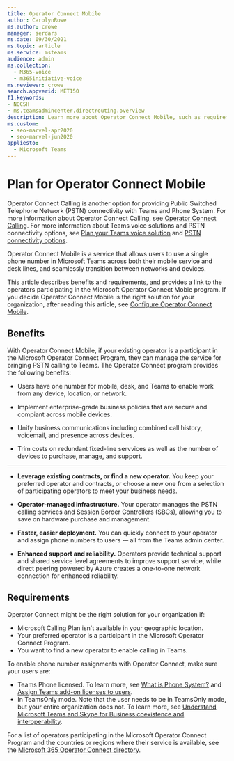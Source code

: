```yaml
---
title: Operator Connect Mobile
author: CarolynRowe
ms.author: crowe
manager: serdars
ms.date: 09/30/2021
ms.topic: article
ms.service: msteams
audience: admin
ms.collection: 
  - M365-voice
  - m365initiative-voice
ms.reviewer: crowe
search.appverid: MET150
f1.keywords:
- NOCSH
- ms.teamsadmincenter.directrouting.overview
description: Learn more about Operator Connect Mobile, such as requirements and planning for deployment.
ms.custom: 
 - seo-marvel-apr2020
 - seo-marvel-jun2020
appliesto: 
  - Microsoft Teams
---
```


# Plan for Operator Connect Mobile

Operator Connect Calling is another option for providing Public Switched Telephone Network (PSTN) connectivity with Teams and Phone System. For more information about Operator Connect Calling, see [Operator Connect Calling](operator-connect-plan.md). For more information about Teams voice solutions and PSTN connectivity options, see [Plan your Teams voice solution](cloud-voice-landing-page.md) and [PSTN connectivity options](pstn-connectivity.md).

Operator Connect Mobile is a service that allows users to use a single phone number in Microsoft Teams across both their mobile service and desk lines, and seamlessly transition between networks and devices.



This article describes benefits and requirements, and provides a link to the operators participating in the Microsoft Operator Connect Mobie program.  If you decide Operator Connect Mobile is the right solution for your organization, after reading this article, see [Configure Operator Connect Mobile](operator-connect-mobile-configure.md).  

## Benefits

With Operator Connect Mobile, if your existing operator is a participant in the Microsoft Operator Connect Program, they can manage the service for bringing PSTN calling to Teams. The Operator Connect program provides the following benefits:

- Users have one number for mobile, desk, and Teams to enable work from any device, location, or network.

- Implement enterprise-grade business policies that are secure and compiant across mobile devices.

- Unify business communications including combined call history, voicemail, and presence across devices.

- Trim costs on redundant fixed-line servvices as well as the number of devices to purchase, manage, and support.



---------------------------------------

- **Leverage existing contracts, or find a new operator.** You keep your preferred operator and contracts, or choose a new one from a selection of participating operators to meet your business needs.

- **Operator-managed infrastructure.** Your operator manages the PSTN calling services and Session Border Controllers (SBCs), allowing you to save on hardware purchase and management.

- **Faster, easier deployment.** You can quickly connect to your operator and assign phone numbers to users -– all from the Teams admin center.

- **Enhanced support and reliability.** Operators provide technical support and shared service level agreements to improve support service, while direct peering powered by Azure creates a one-to-one network connection for enhanced reliability.

## Requirements

 Operator Connect might be the right solution for your organization if:

- Microsoft Calling Plan isn't available in your geographic location.
- Your preferred operator is a participant in the Microsoft Operator Connect Program.
- You want to find a new operator to enable calling in Teams.

To enable phone number assignments with Operator Connect, make sure your users are:

- Teams Phone licensed. To learn more, see [What is Phone System?](what-is-phone-system-in-office-365.md) and [Assign Teams add-on licenses to users](teams-add-on-licensing/assign-teams-add-on-licenses.md).
- In TeamsOnly mode. Note that the user needs to be in TeamsOnly mode, but your entire organization does not. To learn more, see [Understand Microsoft Teams and Skype for Business coexistence and interoperability](teams-and-skypeforbusiness-coexistence-and-interoperability.md).

For a list of operators participating in the Microsoft Operator Connect Program and the countries or regions where their service is available, see the [Microsoft 365 Operator Connect directory](https://cloudpartners.transform.microsoft.com/practices/microsoft-365-for-operators/directory).
